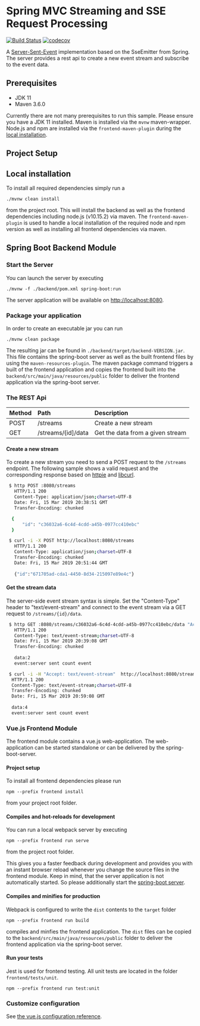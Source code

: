 # Spring MVC Streaming and SSE Request Processing
[![Build Status](https://travis-ci.org/cremich/spring-sse-server.svg?branch=master)](https://travis-ci.org/cremich/spring-sse-server)
[![codecov](https://codecov.io/gh/cremich/spring-sse-server/branch/master/graph/badge.svg)](https://codecov.io/gh/cremich/spring-sse-server)

A [Server-Sent-Event](https://streamdata.io/blog/server-sent-events/) implementation based on the SseEmitter from 
Spring. The server provides a rest api to create a new event stream and subscribe to the event data.

## Prerequisites
* JDK 11
* Maven 3.6.0

Currently there are not many prerequisites to run this sample. Please ensure you have a JDK 11 installed. Maven is installed via
the `mvnw` maven-wrapper. Node.js and npm are installed via the `frontend-maven-plugin` during the [local installation](#local-installation).   

## Project Setup

## Local installation
To install all required dependencies simply run a 

    ./mvnw clean install
  
from the project root. This will install the backend as well as the frontend dependencies including node.js (v10.15.2) 
via maven. The `frontend-maven-plugin` is used to handle a local installation of the required node and npm version as well as
installing all frontend dependencies via maven.

## Spring Boot Backend Module
### Start the Server
You can launch the server by executing 

    ./mvnw -f ./backend/pom.xml spring-boot:run

The server application will be available on [http://localhost:8080](http://localhost:8080).

### Package your application
In order to create an executable jar you can run 
    
    ./mvnw clean package
    
The resulting jar can be found in `./backend/target/backend-VERSION.jar`. This file contains the
spring-boot server as well as the built frontend files by using the `maven-resources-plugin`. 
The maven package command triggers a built of the frontend application and copies the frontend built
into the `backend/src/main/java/resources/public` folder to deliver the frontend application via the
spring-boot server.

### The REST Api
| Method        | Path               | Description  |
| ------------- |:-------------------| :-------------------|
| POST          | /streams           | Create a new stream |
| GET           | /streams/{id]/data | Get the data from a given stream|

#### Create a new stream
To create a new stream you need to send a POST request to the `/streams` endpoint. The following sample shows
a valid request and the corresponding response based on [httpie](https://httpie.org) and 
[libcurl](https://curl.haxx.se/libcurl/).

```bash
 $ http POST :8080/streams
   HTTP/1.1 200 
   Content-Type: application/json;charset=UTF-8
   Date: Fri, 15 Mar 2019 20:38:51 GMT
   Transfer-Encoding: chunked

  {
      "id": "c36032a6-6c4d-4cdd-a45b-0977cc410ebc"
  }
```

```bash
 $ curl -i -X POST http://localhost:8080/streams
   HTTP/1.1 200 
   Content-Type: application/json;charset=UTF-8
   Transfer-Encoding: chunked
   Date: Fri, 15 Mar 2019 20:51:44 GMT
   
   {"id":"671705ad-cda1-4450-8d34-215097e89e4c"}  
```

#### Get the stream data
The server-side event stream syntax is simple. Set the "Content-Type" header to "text/event-stream" and connect to the 
event stream via a GET request to `/streams/{id}/data`.

```bash
 $ http GET :8080/streams/c36032a6-6c4d-4cdd-a45b-0977cc410ebc/data "Accept: text/event-stream" --stream
   HTTP/1.1 200 
   Content-Type: text/event-stream;charset=UTF-8
   Date: Fri, 15 Mar 2019 20:39:08 GMT
   Transfer-Encoding: chunked
  
   data:2
   event:server sent count event
```

```bash
 $ curl -i -H "Accept: text/event-stream"  http://localhost:8080/streams/af56a3a9-b83d-4319-bb25-220d84841980/data
  HTTP/1.1 200 
  Content-Type: text/event-stream;charset=UTF-8
  Transfer-Encoding: chunked
  Date: Fri, 15 Mar 2019 20:59:08 GMT
  
  data:4
  event:server sent count event

```
### Vue.js Frontend Module
The frontend module contains a vue.js web-application. The web-application can be started standalone or can be delivered by
the spring-boot-server.

#### Project setup
To install all frontend dependencies please run  

    npm --prefix frontend install

from your project root folder.

#### Compiles and hot-reloads for development
You can run a local webpack server by executing

    npm --prefix frontend run serve

from the project root folder. 

This gives you a faster feedback during development and provides you with an instant browser reload whenever you change the source
files in the frontend module. Keep in mind, that the server application is not automatically started. So please additionally start the 
[spring-boot server](#start-the-server).  

#### Compiles and minifies for production
Webpack is configured to write the `dist` contents to the `target` folder

    npm --prefix frontend run build
    
compiles and minfies the frontend application. The `dist` files can be copied to the `backend/src/main/java/resources/public` 
folder to deliver the frontend application via the spring-boot server. 

#### Run your tests
Jest is used for frontend testing. All unit tests are located in the folder `frontend/tests/unit`.
    
    npm --prefix frontend run test:unit

### Customize configuration
See [the vue.js configuration reference](https://cli.vuejs.org/config/).
